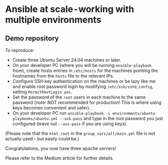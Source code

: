 # Ansible at scale - working with multiple  environments
## Demo repository

To reproduce:
- Create three Ubuntu Server 24.04 machines or later.
- On your developer PC (where you will be running `ansible-playbook` from), create hosts entries in `/etc/hosts` for the machines pointing the hostnames from the `hosts` file to the relevant IPs.
- Configure SSH key authentication on the machines or be lazy like me and enable root password login by modifying `/etc/ssh/sshd_config`, setting `PermitRootLogin yes`.
- Set the password of the `root` users in each machine to the same password (note: NOT recommended for production! This is where using keys becomes convenient and safer).
- On your developer PC run `ansible-playbook -i environments/ubuntu playbooks/ubuntu.yml --ask-pass` and type in the root password you just configured (leave out `--ass-pass` if you are using keys).

(Please note that the `html_root` in the `group_vars/all/main.yml` file is not actually used - but easily could be.)


Congratulations, you now have three apache servers!

Please refer to the Medium article for further details.

